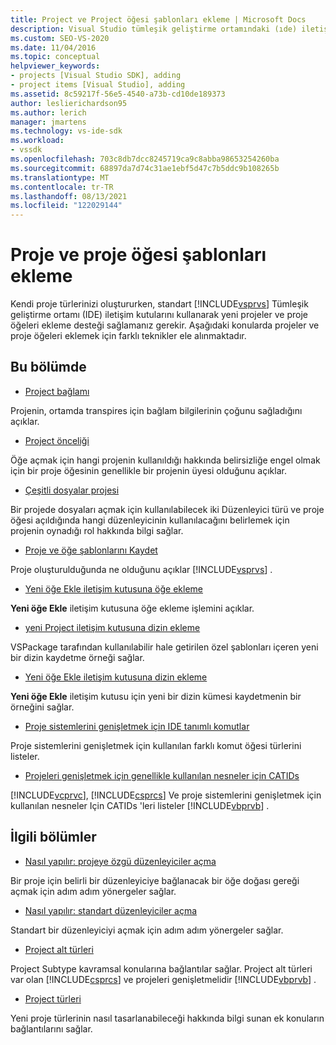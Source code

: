 ```yaml
---
title: Project ve Project öğesi şablonları ekleme | Microsoft Docs
description: Visual Studio tümleşik geliştirme ortamındaki (ıde) iletişim kutularına proje ve proje öğesi şablonları ekleme hakkında bilgi edinin.
ms.custom: SEO-VS-2020
ms.date: 11/04/2016
ms.topic: conceptual
helpviewer_keywords:
- projects [Visual Studio SDK], adding
- project items [Visual Studio], adding
ms.assetid: 8c59217f-56e5-4540-a73b-cd10de189373
author: leslierichardson95
ms.author: lerich
manager: jmartens
ms.technology: vs-ide-sdk
ms.workload:
- vssdk
ms.openlocfilehash: 703c8db7dcc8245719ca9c8abba98653254260ba
ms.sourcegitcommit: 68897da7d74c31ae1ebf5d47c7b5ddc9b108265b
ms.translationtype: MT
ms.contentlocale: tr-TR
ms.lasthandoff: 08/13/2021
ms.locfileid: "122029144"
---
```

# <a name="add-project-and-project-item-templates"></a>Proje ve proje öğesi şablonları ekleme
Kendi proje türlerinizi oluştururken, standart [!INCLUDE[vsprvs](../../code-quality/includes/vsprvs_md.md)] Tümleşik geliştirme ortamı (IDE) iletişim kutularını kullanarak yeni projeler ve proje öğeleri ekleme desteği sağlamanız gerekir. Aşağıdaki konularda projeler ve proje öğeleri eklemek için farklı teknikler ele alınmaktadır.

## <a name="in-this-section"></a>Bu bölümde
- [Project bağlamı](../../extensibility/internals/project-context.md)

 Projenin, ortamda transpires için bağlam bilgilerinin çoğunu sağladığını açıklar.

- [Project önceliği](../../extensibility/internals/project-priority.md)

 Öğe açmak için hangi projenin kullanıldığı hakkında belirsizliğe engel olmak için bir proje öğesinin genellikle bir projenin üyesi olduğunu açıklar.

- [Çeşitli dosyalar projesi](../../extensibility/internals/miscellaneous-files-project.md)

 Bir projede dosyaları açmak için kullanılabilecek iki Düzenleyici türü ve proje öğesi açıldığında hangi düzenleyicinin kullanılacağını belirlemek için projenin oynadığı rol hakkında bilgi sağlar.

- [Proje ve öğe şablonlarını Kaydet](../../extensibility/internals/registering-project-and-item-templates.md)

 Proje oluşturulduğunda ne olduğunu açıklar [!INCLUDE[vsprvs](../../code-quality/includes/vsprvs_md.md)] .

- [Yeni öğe Ekle iletişim kutusuna öğe ekleme](../../extensibility/internals/adding-items-to-the-add-new-item-dialog-boxes.md)

 **Yeni öğe Ekle** iletişim kutusuna öğe ekleme işlemini açıklar.

- [yeni Project iletişim kutusuna dizin ekleme](../../extensibility/internals/adding-directories-to-the-new-project-dialog-box.md)

 VSPackage tarafından kullanılabilir hale getirilen özel şablonları içeren yeni bir dizin kaydetme örneği sağlar.

- [Yeni öğe Ekle iletişim kutusuna dizin ekleme](../../extensibility/internals/adding-directories-to-the-add-new-item-dialog-box.md)

 **Yeni öğe Ekle** iletişim kutusu için yeni bir dizin kümesi kaydetmenin bir örneğini sağlar.

- [Proje sistemlerini genişletmek için IDE tanımlı komutlar](../../extensibility/internals/ide-defined-commands-for-extending-project-systems.md)

 Proje sistemlerini genişletmek için kullanılan farklı komut öğesi türlerini listeler.

- [Projeleri genişletmek için genellikle kullanılan nesneler için CATIDs](../../extensibility/internals/catids-for-objects-that-are-typically-used-to-extend-projects.md)

 [!INCLUDE[vcprvc](../../code-quality/includes/vcprvc_md.md)], [!INCLUDE[csprcs](../../data-tools/includes/csprcs_md.md)] Ve proje sistemlerini genişletmek için kullanılan nesneler Için CATIDs 'leri listeler [!INCLUDE[vbprvb](../../code-quality/includes/vbprvb_md.md)] .

## <a name="related-sections"></a>İlgili bölümler
- [Nasıl yapılır: projeye özgü düzenleyiciler açma](../../extensibility/how-to-open-project-specific-editors.md)

 Bir proje için belirli bir düzenleyiciye bağlanacak bir öğe doğası gereği açmak için adım adım yönergeler sağlar.

- [Nasıl yapılır: standart düzenleyiciler açma](../../extensibility/how-to-open-standard-editors.md)

 Standart bir düzenleyiciyi açmak için adım adım yönergeler sağlar.

- [Project alt türleri](../../extensibility/internals/project-subtypes.md)

 Project Subtype kavramsal konularına bağlantılar sağlar. Project alt türleri var olan [!INCLUDE[csprcs](../../data-tools/includes/csprcs_md.md)] ve projeleri genişletmelidir [!INCLUDE[vbprvb](../../code-quality/includes/vbprvb_md.md)] .

- [Project türleri](../../extensibility/internals/project-types.md)

 Yeni proje türlerinin nasıl tasarlanabileceği hakkında bilgi sunan ek konuların bağlantılarını sağlar.
